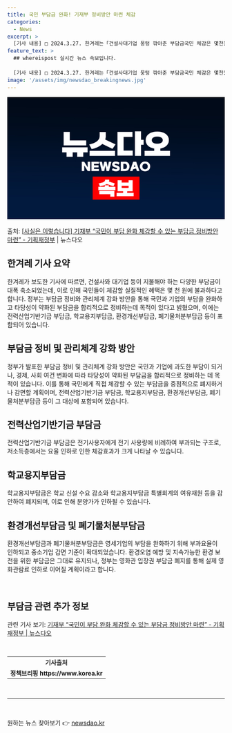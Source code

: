 ```yaml
---
title: 국민 부담금 완화! 기재부 정비방안 마련 체감
categories:
  - News
excerpt: >
  [기사 내용] □ 2024.3.27. 한겨레는「건설사대기업 뭉텅 깎아준 부담금국민 체감은 몇천원」 기사에서,…
feature_text: >
  ## whereispost 실시간 뉴스 속보입니다.

  [기사 내용] □ 2024.3.27. 한겨레는「건설사대기업 뭉텅 깎아준 부담금국민 체감은 몇천원」 기사에서,…
image: '/assets/img/newsdao_breakingnews.jpg'
---
```


![뉴스다오 속보](/assets/img/newsdao_breakingnews.jpg)

<p>출처: <a href="https://newsdao.kr/3465" rel="dofollow">[사실은 이렇습니다] 기재부 “국민이 부담 완화 체감할 수 있는 부담금 정비방안 마련” - 기획재정부</a> | 뉴스다오</p>

<h2 data-ke-size="size26">한겨레 기사 요약</h2>
<p data-ke-size="size16">한겨레가 보도한 기사에 따르면, 건설사와 대기업 등이 지불해야 하는 다양한 부담금이 대폭 축소되었는데, 이로 인해 국민들이 체감할 실질적인 혜택은 몇 천 원에 불과하다고 합니다. 정부는 부담금 정비와 관리체계 강화 방안을 통해 국민과 기업의 부담을 완화하고 타당성이 약화된 부담금을 합리적으로 정비하는데 목적이 있다고 밝혔으며, 이에는 전력산업기반기금 부담금, 학교용지부담금, 환경개선부담금, 폐기물처분부담금 등이 포함되어 있습니다.</p>

<h2 data-ke-size="size26">부담금 정비 및 관리체계 강화 방안</h2>
<p data-ke-size="size16">정부가 발표한 부담금 정비 및 관리체계 강화 방안은 국민과 기업에 과도한 부담이 되거나, 경제, 사회 여건 변화에 따라 타당성이 약화된 부담금을 합리적으로 정비하는 데 목적이 있습니다. 이를 통해 국민에게 직접 체감할 수 있는 부담금을 중점적으로 폐지하거나 감면할 계획이며, 전력산업기반기금 부담금, 학교용지부담금, 환경개선부담금, 폐기물처분부담금 등이 그 대상에 포함되어 있습니다.</p>

<h2 data-ke-size="size26">전력산업기반기금 부담금</h2>
<p data-ke-size="size16">전력산업기반기금 부담금은 전기사용자에게 전기 사용량에 비례하여 부과되는 구조로, 저소득층에서는 요율 인하로 인한 체감효과가 크게 나타날 수 있습니다.</p>

<h2 data-ke-size="size26">학교용지부담금</h2>
<p data-ke-size="size16">학교용지부담금은 학교 신설 수요 감소와 학교용지부담금 특별회계의 여유재원 등을 감안하여 폐지되며, 이로 인해 분양가가 인하될 수 있습니다.</p>

<h2 data-ke-size="size26">환경개선부담금 및 폐기물처분부담금</h2>
<p data-ke-size="size16">환경개선부담금과 폐기물처분부담금은 영세기업의 부담을 완화하기 위해 부과요율이 인하되고 중소기업 감면 기준이 확대되었습니다. 환경오염 예방 및 지속가능한 환경 보전을 위한 부담금은 그대로 유지되나, 정부는 영화관 입장권 부담금 폐지를 통해 실제 영화관람료 인하로 이어질 계획이라고 합니다.</p>

<p data-ke-size="size16">&nbsp;</p>
<h2 data-ke-size="size26">부담금 관련 추가 정보</h2>
<p data-ke-size="size16">관련 기사 보기: <a href="https://newsdao.kr/3465">기재부 “국민이 부담 완화 체감할 수 있는 부담금 정비방안 마련” - 기획재정부 | 뉴스다오</a></p>
<p data-ke-size="size16">&nbsp;</p>
<table>
<tbody>
<tr>
<td style="text-align: center; height: 17px;"><b>기사출처</b></td>
</tr>
<tr>
<td style="text-align: center; height: 17px;"><b>정책브리핑 https://www.korea.kr</b></td>
</tr>
</tbody>
</table>
<p data-ke-size="size16">&nbsp;</p>
<hr>
<p data-ke-size="size16">&nbsp;</p>
 

원하는 뉴스 찾아보기 👉 <a href="https://newsdao.kr" rel="dofollow">newsdao.kr</a>


